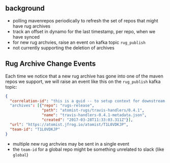 ## background

* polling mavenrepos periodically to refresh the set of repos that might have rug archives
* track an offset in dynamo for the last timestamp, per repo, when we have synced
* for new rug archvies, raise an event on kafka topic `rug_publish`
* not currently supporting the deletion of archives

## Rug Archive Change Events


Each time we notice that a new rug archive has gone into one of the maven repos we support, we will raise an event like this
on the `rug_publish` kafka topic:

```json
{
  "correlation-id": "this is a guid -- to setup context for downstream consumers"
  "archives": [{"repo": "rugs-release",
                "path": "atomist-rugs/travis-handlers/0.4.1",
                "name": "travis-handlers-0.4.1-metadata.json",
                "created": "2017-03-28T11:33:03.311Z"}],
  "url": "https://atomist.jfrog.io/atomist/T1L0VDKJP",
  "team-id": "T1L0VDKJP"
}
```

* multiple new rug archvies may be sent in a single event
* the `team-id` for a global repo might be something unrelated to slack (like `global`)
